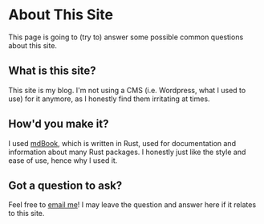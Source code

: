 # About This Site

This page is going to (try to) answer some possible common questions about this site.

## What is this site?

This site is my blog. I'm not using a CMS (i.e. Wordpress, what I used to use) for it anymore, as I honestly find them irritating at times.

## How'd you make it?

I used [mdBook](https://github.com/rust-lang/mdBook), which is written in Rust, used for documentation and information about many Rust packages. I honestly just like the style and ease of use, hence why I used it.

## Got a question to ask?

Feel free to [email me](mailto:tpzker@thepuzzlemaker.info)! I may leave the question and answer here if it relates to this site.